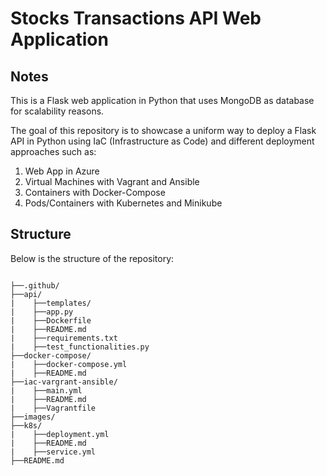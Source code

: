 # Stocks Transactions API Web Application

## Notes

This is a Flask web application in Python that uses MongoDB as database for scalability reasons.

The goal of this repository is to showcase a uniform way to deploy a Flask API in Python using IaC (Infrastructure as Code) and different deployment approaches such as:

1. Web App in Azure
2. Virtual Machines with Vagrant and Ansible
3. Containers with Docker-Compose
4. Pods/Containers with Kubernetes and Minikube

## Structure

Below is the structure of the repository:

```

├──.github/
├──api/
|    ├──templates/
|    ├──app.py
|    ├──Dockerfile
|    ├──README.md
|    ├──requirements.txt
|    ├──test_functionalities.py
├──docker-compose/
|    ├──docker-compose.yml
|    ├──README.md
├──iac-vargrant-ansible/
|    ├──main.yml
|    ├──README.md
|    ├──Vagrantfile
├──images/
├──k8s/
|    ├──deployment.yml
|    ├──README.md
|    ├──service.yml
├──README.md

```




    
  









